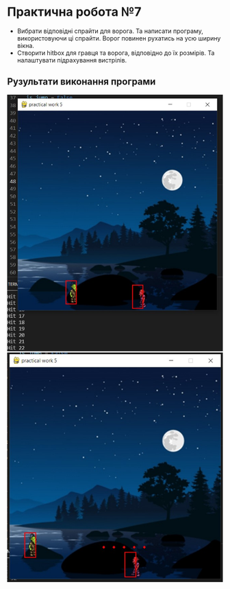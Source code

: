 # Практична робота №7
- Вибрати відповідні спрайти для ворога. Та написати програму, використовуючи ці спрайти. Ворог повинен рухатись на усю ширину вікна.
- Створити hitbox для гравця та ворога, відповідно до їх розмірів. Та налаштувати підрахування вистрілів.

## Рузультати виконання програми
![7-1 result](https://github.com/whiteman1989/Python_practical_work_7/blob/master/images/work_res_7-1.jpg?raw=true)
![7-2 result](https://github.com/whiteman1989/Python_practical_work_7/blob/master/images/work_res_7-2.jpg?raw=true)